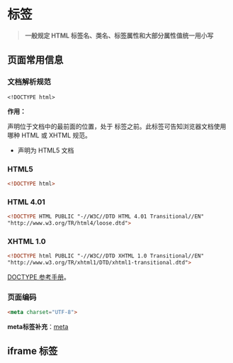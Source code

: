 #  标签

> **一般规定 HTML 标签名、类名、标签属性和大部分属性值统一用小写**

## 页面常用信息

### 文档解析规范

`<!DOCTYPE html>`

**作用：**

声明位于文档中的最前面的位置，处于 标签之前。此标签可告知浏览器文档使用哪种 HTML 或 XHTML 规范。

- **<!DOCTYPE html>** 声明为 HTML5 文档

### HTML5

```html
<!DOCTYPE html>
```



### HTML 4.01

```html
<!DOCTYPE HTML PUBLIC "-//W3C//DTD HTML 4.01 Transitional//EN"
"http://www.w3.org/TR/html4/loose.dtd">
```

### XHTML 1.0

```html
<!DOCTYPE html PUBLIC "-//W3C//DTD XHTML 1.0 Transitional//EN"
"http://www.w3.org/TR/xhtml1/DTD/xhtml1-transitional.dtd">
```

 [DOCTYPE 参考手册](https://www.runoob.com/tags/tag-doctype.html)。

### 页面编码

```html
<meta charset="UTF-8">
```

**meta标签补充**：[meta](/web/HTML/meta.md)




## iframe 标签






















